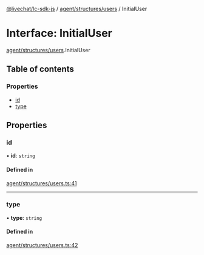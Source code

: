 [@livechat/lc-sdk-js](../README.md) / [agent/structures/users](../modules/agent_structures_users.md) / InitialUser

# Interface: InitialUser

[agent/structures/users](../modules/agent_structures_users.md).InitialUser

## Table of contents

### Properties

- [id](agent_structures_users.InitialUser.md#id)
- [type](agent_structures_users.InitialUser.md#type)

## Properties

### id

• **id**: `string`

#### Defined in

[agent/structures/users.ts:41](https://github.com/livechat/lc-sdk-js/blob/10347df/src/agent/structures/users.ts#L41)

___

### type

• **type**: `string`

#### Defined in

[agent/structures/users.ts:42](https://github.com/livechat/lc-sdk-js/blob/10347df/src/agent/structures/users.ts#L42)
